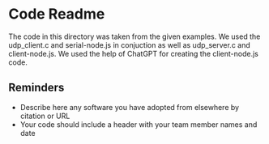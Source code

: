 # Code Readme

The code in this directory was taken from the given examples. We used the udp_client.c and serial-node.js in conjuction as well as udp_server.c and client-node.js. We used the help of ChatGPT for creating the client-node.js code.

## Reminders
- Describe here any software you have adopted from elsewhere by citation or URL
- Your code should include a header with your team member names and date
